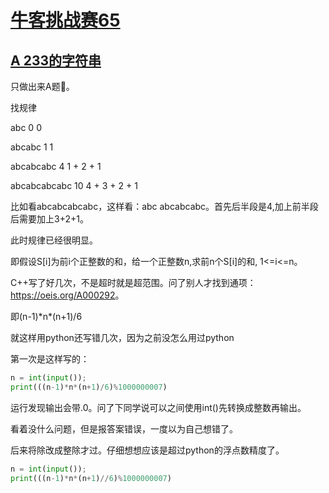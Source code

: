 # [牛客挑战赛65](https://ac.nowcoder.com/acm/contest/48458)

## [A 233的字符串](https://ac.nowcoder.com/acm/contest/48458/A)

只做出来A题🥲。

找规律

abc             0       0

abcabc          1       1

abcabcabc       4       1 + 2 + 1

abcabcabcabc    10      4 + 3 + 2 + 1

比如看abcabcabcabc，这样看：abc abcabcabc。首先后半段是4,加上前半段后需要加上3+2+1。

此时规律已经很明显。

即假设S[i]为前i个正整数的和，给一个正整数n,求前n个S[i]的和, 1<=i<=n。

C++写了好几次，不是超时就是超范围。问了别人才找到通项：<https://oeis.org/A000292>。

即(n-1)\*n\*(n+1)/6

就这样用python还写错几次，因为之前没怎么用过python

第一次是这样写的：
```python
n = int(input());
print(((n-1)*n*(n+1)/6)%1000000007)
```
运行发现输出会带.0。问了下同学说可以之间使用int()先转换成整数再输出。

看着没什么问题，但是报答案错误，一度以为自己想错了。

后来将除改成整除才过。仔细想想应该是超过python的浮点数精度了。

```python
n = int(input());
print(((n-1)*n*(n+1)//6)%1000000007)
```
